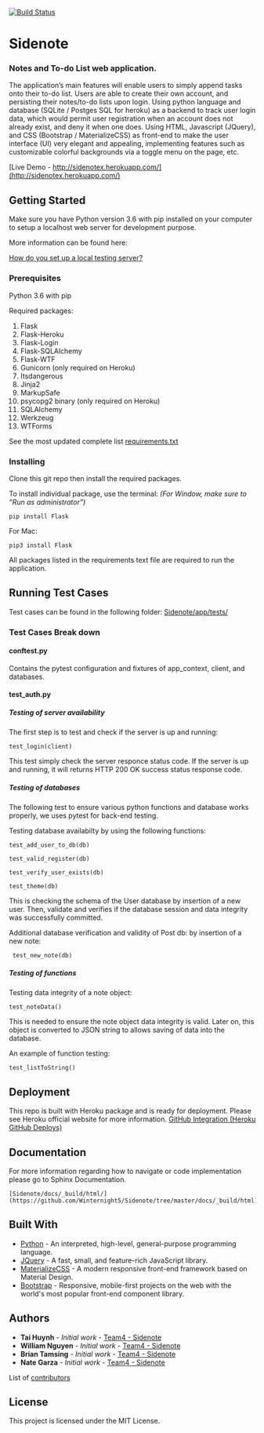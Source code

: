 [![Build Status](https://travis-ci.org/Winternight5/Sidenote.svg?branch=master)](https://travis-ci.org/Winternight5/Sidenote)

# Sidenote
### Notes and To-do List web application.

The application’s main features will enable users to simply append tasks onto their to-do list. Users are able to create their own account, and persisting their notes/to-do lists upon login. Using python language and database (SQLite / Postges SQL for heroku) as a backend to track user login data, which would permit user registration when an account does not already exist, and deny it when one does. Using HTML, Javascript (JQuery), and CSS (Bootstrap / MaterializeCSS) as front-end to make the user interface (UI) very elegant and appealing, implementing features such as customizable colorful backgrounds via a toggle menu on the page, etc.


[Live Demo - http://sidenotex.herokuapp.com/](http://sidenotex.herokuapp.com/)


## Getting Started

Make sure you have Python version 3.6 with pip installed on your computer to setup a localhost web server for development purpose.

More information can be found here:

[How do you set up a local testing server?]( https://developer.mozilla.org/en-US/docs/Learn/Common_questions/set_up_a_local_testing_server)

### Prerequisites

Python 3.6 with pip

Required packages: 
1.	Flask
2.	Flask-Heroku
3.	Flask-Login
4.	Flask-SQLAlchemy
5.	Flask-WTF
6.	Gunicorn (only required on Heroku)
7.	Itsdangerous
8.	Jinja2
9.	MarkupSafe
10.	psycopg2 binary (only required on Heroku)
11.	SQLAlchemy
12.	Werkzeug
13.	WTForms

See the most updated complete list [requirements.txt](https://github.com/Winternight5/Team4/blob/master/requirements.txt)

### Installing

Clone this git repo then install the required packages. 

To install individual package, use the terminal: *(For Window, make sure to “Run as administrator”)*

```
pip install Flask
```
For Mac:
```
pip3 install Flask
```
All packages listed in the requirements text file are required to run the application.


## Running Test Cases

Test cases can be found in the following folder: [Sidenote/app/tests/](https://github.com/Winternight5/Sidenote/tree/master/app/tests)

### Test Cases Break down 

#### conftest.py

Contains the pytest configuration and fixtures of app_context, client, and databases.


#### test_auth.py

##### Testing of server availability
The first step is to test and check if the server is up and running:
```
test_login(client)
``` 
This test simply check the server responce status code. If the server is up and running, it will returns HTTP 200 OK success status response code.

##### Testing of databases
The following test to ensure various python functions and database works properly, we uses pytest for back-end testing.

Testing database availabilty by using the following functions:
```
test_add_user_to_db(db)
``` 
```
test_valid_register(db)
```
```
test_verify_user_exists(db)
```
```
test_theme(db)
```
This is checking the schema of the User database by insertion of a new user. Then, validate and verifies if the database session and data integrity was successfully committed.


Additional database verification and validity of Post db: by insertion of a new note:
```
 test_new_note(db)
```

##### Testing of functions

Testing data integrity of a note object: 
```
test_noteData()
```
This is needed to ensure the note object data integrity is valid. Later on, this object is converted to JSON string to allows saving of data into the database.


An example of function testing:
```
test_listToString()
```

## Deployment

This repo is built with Heroku package and is ready for deployment. Please see Heroku official website for more information.
[GitHub Integration (Heroku GitHub Deploys)]( https://devcenter.heroku.com/articles/github-integration)


## Documentation
For more information regarding how to navigate or code implementation please go to Sphinx Documentation.

```
[Sidenote/docs/_build/html/](https://github.com/Winternight5/Sidenote/tree/master/docs/_build/html)
```


## Built With

* [Python](https://www.python.org/) - An interpreted, high-level, general-purpose programming language.
* [JQuery](https://www.jquery.com) - A fast, small, and feature-rich JavaScript library.
* [MaterializeCSS](https://materializecss.com/) - A modern responsive front-end framework based on Material Design.
* [Bootstrap](https://getbootstrap.com) - Responsive, mobile-first projects on the web with the world's most popular front-end component library.


## Authors

* **Tai Huynh** - *Initial work* - [Team4 - Sidenote]( https://github.com/Winternight5/Team4)
* **William Nguyen** - *Initial work* - [Team4 - Sidenote]( https://github.com/Winternight5/Team4)
* **Brian Tamsing** - *Initial work* - [Team4 - Sidenote]( https://github.com/Winternight5/Team4)
* **Nate Garza** - *Initial work* - [Team4 - Sidenote]( https://github.com/Winternight5/Team4)

List of [contributors]( https://github.com/Winternight5/Team4/graphs/contributors)


## License

This project is licensed under the MIT License.

